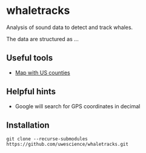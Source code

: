 # whaletracks
Analysis of sound data to detect and track whales.

The data are structured as ...

## Useful tools

- [Map with US counties](https://www.randymajors.com/p/countygmap.html)

## Helpful hints

- Google will search for GPS coordinates in decimal

## Installation
``git clone --recurse-submodules https://github.com/uwescience/whaletracks.git``

